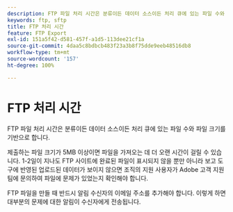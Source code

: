 ```yaml
---
description: FTP 파일 처리 시간은 분류이든 데이터 소스이든 처리 큐에 있는 파일 수와 파일 크기를 기반으로 합니다.
keywords: ftp, sftp
title: FTP 처리 시간
feature: FTP Export
exl-id: 151a5f42-d581-457f-a1d5-113dee21cf1a
source-git-commit: 4daa5c8bdbcb483f23a3b8f75dde9eeb48516db8
workflow-type: tm+mt
source-wordcount: '157'
ht-degree: 100%

---
```


# FTP 처리 시간

FTP 파일 처리 시간은 분류이든 데이터 소스이든 처리 큐에 있는 파일 수와 파일 크기를 기반으로 합니다.

제출하는 파일 크기가 5MB 이상이면 파일을 가져오는 데 더 오랜 시간이 걸릴 수 있습니다. 1-2일이 지나도 FTP 사이트에 완료된 파일이 표시되지 않을 뿐만 아니라 보고 도구에 반영된 업로드된 데이터가 보이지 않으면 조직의 지원 사용자가 Adobe 고객 지원 팀에 문의하여 파일에 문제가 있었는지 확인해야 합니다.

FTP 파일을 만들 때 반드시 알림 수신자의 이메일 주소를 추가해야 합니다. 이렇게 하면 대부분의 문제에 대한 알림이 수신자에게 전송됩니다.
